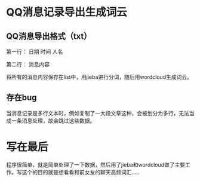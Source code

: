 # QQ消息记录导出生成词云
## QQ消息导出格式（txt）
第一行： 日期 时间 人名

第二行： 消息内容

将所有的消息内容保存在list中，用jieba进行分词，随后用wordcloud生成词云。
## 存在bug
当消息记录是多行文本时，例如复制了一大段文章这种，会被划分为多行，无法当成一条消息处理，故会跳过这些数据。

# 写在最后
程序很简单，就是简单处理了一下数据，然后用了jieba和wordcloud做了主要工作。写这个的目的就是想看看和前女友的聊天高频词汇.....